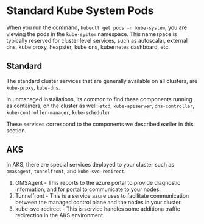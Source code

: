# Standard Kube System Pods

When you run the command, `kubectl get pods -n kube-system`, you are viewing the pods in the `kube-system` namespace. This namespace is typically reserved for cluster level services, such as autoscalar, external dns, kube proxy, heapster, kube dns, kubernetes dashboard, etc.

## Standard

The standard cluster services that are generally available on all clusters, are `kube-proxy`, `kube-dns`.

In unmanaged installations, its common to find these components running as containers, on the cluster as well: `etcd`, `kube-apiserver`, `dns-controller`, `kube-controller-manager`, `kube-scheduler`

These services correspond to the components we described earlier in this section.

## AKS

In AKS, there are special services deployed to your cluster such as `omasagent`, `tunnelfront`, and `kube-svc-redirect`.

1. OMSAgent - This reports to the azure portal to provide diagnostic information, and for portal to communicate to your nodes.
2. Tunnelfront - This is a service azure uses to facilitate communication between the managed control plane and the nodes in your cluster.
3. kube-svc-redirect - This is service handles some additiona traffic redirection in the AKS environment.